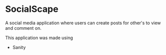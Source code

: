 # SocialScape

A social media application where users can create posts for other's to view and comment on.

This application was made using
- Sanity
